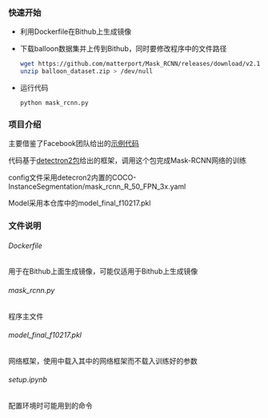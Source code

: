 

### 快速开始

- 利用Dockerfile在Bithub上生成镜像

- 下载balloon数据集并上传到Bithub，同时要修改程序中的文件路径

  ```bash
  wget https://github.com/matterport/Mask_RCNN/releases/download/v2.1/balloon_dataset.zip
  unzip balloon_dataset.zip > /dev/null
  ```

- 运行代码

  ```
  python mask_rcnn.py
  ```

### 项目介绍

主要借鉴了Facebook团队给出的[示例代码](https://colab.research.google.com/drive/16jcaJoc6bCFAQ96jDe2HwtXj7BMD_-m5#scrollTo=9_FzH13EjseR)

代码基于[detectron2包](https://github.com/facebookresearch/detectron2)给出的框架，调用这个包完成Mask-RCNN网络的训练

config文件采用detecron2内置的COCO-InstanceSegmentation/mask_rcnn_R_50_FPN_3x.yaml

Model采用本仓库中的model_final_f10217.pkl

### 文件说明

###### Dockerfile

用于在Bithub上面生成镜像，可能仅适用于Bithub上生成镜像

###### mask_rcnn.py

程序主文件

###### model_final_f10217.pkl

网络框架，使用中载入其中的网络框架而不载入训练好的参数

###### setup.ipynb

配置环境时可能用到的命令



